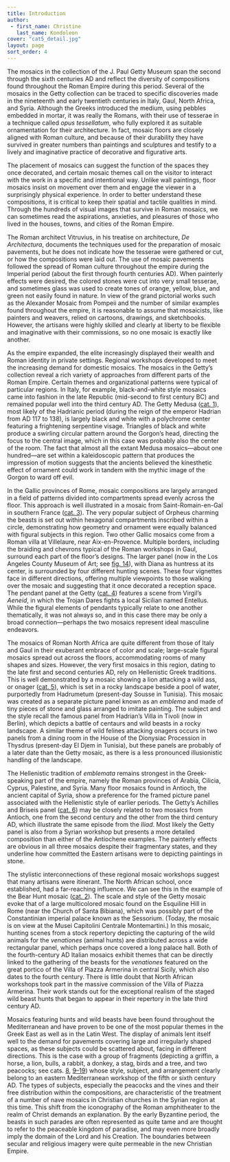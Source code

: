 ```yaml
---
title: Introduction
author:
 - first_name: Christine
   last_name: Kondoleon
cover: "cat5_detail.jpg"
layout: page
sort_order: 4
---
```

The mosaics in the collection of the J. Paul Getty Museum span the second through the sixth centuries AD and reflect the diversity of compositions found throughout the Roman Empire during this period. Several of the mosaics in the Getty collection can be traced to specific discoveries made in the nineteenth and early twentieth centuries in Italy, Gaul, North Africa, and Syria. Although the Greeks introduced the medium, using pebbles embedded in mortar, it was really the Romans, with their use of tesserae in a technique called *opus tessellatum*, who fully explored it as suitable ornamentation for their architecture. In fact, mosaic floors are closely aligned with Roman culture, and because of their durability they have survived in greater numbers than paintings and sculptures and testify to a lively and imaginative practice of decorative and figurative arts.

The placement of mosaics can suggest the function of the spaces they once decorated, and certain mosaic themes call on the visitor to interact with the work in a specific and intentional way. Unlike wall paintings, floor mosaics insist on movement over them and engage the viewer in a surprisingly physical experience. In order to better understand these compositions, it is critical to keep their spatial and tactile qualities in mind. Through the hundreds of visual images that survive in Roman mosaics, we can sometimes read the aspirations, anxieties, and pleasures of those who lived in the houses, towns, and cities of the Roman Empire.

The Roman architect Vitruvius, in his treatise on architecture, *De Architectura*, documents the techniques used for the preparation of mosaic pavements, but he does not indicate how the tesserae were gathered or cut, or how the compositions were laid out. The use of mosaic pavements followed the spread of Roman culture throughout the empire during the Imperial period (about the first through fourth centuries AD). When painterly effects were desired, the colored stones were cut into very small tesserae, and sometimes glass was used to create tones of orange, yellow, blue, and green not easily found in nature. In view of the grand pictorial works such as the Alexander Mosaic from Pompeii and the number of similar examples found throughout the empire, it is reasonable to assume that mosaicists, like painters and weavers, relied on cartoons, drawings, and sketchbooks. However, the artisans were highly skilled and clearly at liberty to be flexible and imaginative with their commissions, so no one mosaic is exactly like another.

As the empire expanded, the elite increasingly displayed their wealth and Roman identity in private settings. Regional workshops developed to meet the increasing demand for domestic mosaics. The mosaics in the Getty’s collection reveal a rich variety of approaches from different parts of the Roman Empire. Certain themes and organizational patterns were typical of particular regions. In Italy, for example, black-and-white style mosaics came into fashion in the late Republic (mid-second to first century BC) and remained popular well into the third century AD. The Getty Medusa ([cat. 1](../catalogue/1/)), most likely of the Hadrianic period (during the reign of the emperor Hadrian from AD 117 to 138), is largely black and white with a polychrome center featuring a frightening serpentine visage. Triangles of black and white produce a swirling circular pattern around the Gorgon’s head, directing the focus to the central image, which in this case was probably also the center of the room. The fact that almost all the extant Medusa mosaics—about one hundred—are set within a kaleidoscopic pattern that produces the impression of motion suggests that the ancients believed the kinesthetic effect of ornament could work in tandem with the mythic image of the Gorgon to ward off evil.

In the Gallic provinces of Rome, mosaic compositions are largely arranged in a field of patterns divided into compartments spread evenly across the floor. This approach is well illustrated in a mosaic from Saint-Romain-en-Gal in southern France ([cat. 3](../catalogue/3/)). The very popular subject of Orpheus charming the beasts is set out within hexagonal compartments inscribed within a circle, demonstrating how geometry and ornament were equally balanced with figural subjects in this region. Two other Gallic mosaics come from a Roman villa at Villelaure, near Aix-en-Provence. Multiple borders, including the braiding and chevrons typical of the Roman workshops in Gaul, surround each part of the floor’s designs. The larger panel (now in the Los Angeles County Museum of Art; see [fig. 14](../catalogue/excavations-villelaure/#fig14)), with Diana as huntress at its center, is surrounded by four different hunting scenes. These four vignettes face in different directions, offering multiple viewpoints to those walking over the mosaic and suggesting that it once decorated a reception space. The pendant panel at the Getty ([cat. 4](../catalogue/4/)) features a scene from Virgil’s *Aeneid*, in which the Trojan Dares fights a local Sicilian named Entellus. While the figural elements of pendants typically relate to one another thematically, it was not always so, and in this case there may be only a broad connection—perhaps the two mosaics represent ideal masculine endeavors.

The mosaics of Roman North Africa are quite different from those of Italy and Gaul in their exuberant embrace of color and scale; large-scale figural mosaics spread out across the floors, accommodating rooms of many shapes and sizes. However, the very first mosaics in this region, dating to the late first and second centuries AD, rely on Hellenistic Greek traditions. This is well demonstrated by a mosaic showing a lion attacking a wild ass, or onager ([cat. 5](../catalogue/5/)), which is set in a rocky landscape beside a pool of water, purportedly from Hadrumetum (present-day Sousse in Tunisia). This mosaic was created as a separate picture panel known as an *emblema* and made of tiny pieces of stone and glass arranged to imitate painting. The subject and the style recall the famous panel from Hadrian’s Villa in Tivoli (now in Berlin), which depicts a battle of centaurs and wild beasts in a rocky landscape. A similar theme of wild felines attacking onagers occurs in two panels from a dining room in the House of the Dionysiac Procession in Thysdrus (present-day El Djem in Tunisia), but these panels are probably of a later date than the Getty mosaic, as there is a less pronounced illusionistic handling of the landscape.

The Hellenistic tradition of *emblemata* remains strongest in the Greek-speaking part of the empire, namely the Roman provinces of Arabia, Cilicia, Cyprus, Palestine, and Syria. Many floor mosaics found in Antioch, the ancient capital of Syria, show a preference for the framed picture panel associated with the Hellenistic style of earlier periods. The Getty’s Achilles and Briseis panel ([cat. 6](../catalogue/6/)) may be closely related to two mosaics from Antioch, one from the second century and the other from the third century AD, which illustrate the same episode from the *Iliad*. Most likely the Getty panel is also from a Syrian workshop but presents a more detailed composition than either of the Antiochene examples. The painterly effects are obvious in all three mosaics despite their fragmentary states, and they underline how committed the Eastern artisans were to depicting paintings in stone.

The stylistic interconnections of these regional mosaic workshops suggest that many artisans were itinerant. The North African school, once established, had a far-reaching influence. We can see this in the example of the Bear Hunt mosaic ([cat. 2](../catalogue/2/)). The scale and style of the Getty mosaic evoke that of a large multicolored mosaic found on the Esquiline Hill in Rome (near the Church of Santa Bibiana), which was possibly part of the Constantinian imperial palace known as the Sessorium. (Today, the mosaic is on view at the Musei Capitolini Centrale Montemartini.) In this mosaic, hunting scenes from a stock repertory depicting the capturing of the wild animals for the *venationes* (animal hunts) are distributed across a wide rectangular panel, which perhaps once covered a long palace hall. Both of the fourth-century AD Italian mosaics exhibit themes that can be directly linked to the gathering of the beasts for the *venationes* featured on the great portico of the Villa of Piazza Armerina in central Sicily, which also dates to the fourth century. There is little doubt that North African workshops took part in the massive commission of the Villa of Piazza Armerina. Their work stands out for the exceptional realism of the staged wild beast hunts that began to appear in their repertory in the late third century AD.

Mosaics featuring hunts and wild beasts have been found throughout the Mediterranean and have proven to be one of the most popular themes in the Greek East as well as in the Latin West. The display of animals lent itself well to the demand for pavements covering large and irregularly shaped spaces, as these subjects could be scattered about, facing in different directions. This is the case with a group of fragments (depicting a griffin, a horse, a lion, bulls, a rabbit, a donkey, a stag, birds and a tree, and two peacocks; see cats. [8](../catalogue/8/), [9–19](../catalogue/9-19/)) whose style, subject, and arrangement clearly belong to an eastern Mediterranean workshop of the fifth or sixth century AD. The types of subjects, especially the peacocks and the vines and their free distribution within the compositions, are characteristic of the treatment of a number of nave mosaics in Christian churches in the Syrian region at this time. This shift from the iconography of the Roman amphitheater to the realm of Christ demands an explanation. By the early Byzantine period, the beasts in such parades are often represented as quite tame and are thought to refer to the peaceable kingdom of paradise, and may even more broadly imply the domain of the Lord and his Creation. The boundaries between secular and religious imagery were quite permeable in the new Christian Empire.
